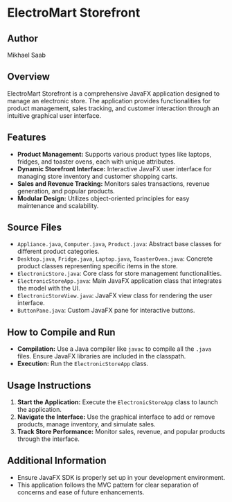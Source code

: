 # ElectroMart Storefront

## Author
Mikhael Saab

## Overview
ElectroMart Storefront is a comprehensive JavaFX application designed to manage an electronic store. The application provides functionalities for product management, sales tracking, and customer interaction through an intuitive graphical user interface.

## Features
- **Product Management:** Supports various product types like laptops, fridges, and toaster ovens, each with unique attributes.
- **Dynamic Storefront Interface:** Interactive JavaFX user interface for managing store inventory and customer shopping carts.
- **Sales and Revenue Tracking:** Monitors sales transactions, revenue generation, and popular products.
- **Modular Design:** Utilizes object-oriented principles for easy maintenance and scalability.

## Source Files
- `Appliance.java`, `Computer.java`, `Product.java`: Abstract base classes for different product categories.
- `Desktop.java`, `Fridge.java`, `Laptop.java`, `ToasterOven.java`: Concrete product classes representing specific items in the store.
- `ElectronicStore.java`: Core class for store management functionalities.
- `ElectronicStoreApp.java`: Main JavaFX application class that integrates the model with the UI.
- `ElectronicStoreView.java`: JavaFX view class for rendering the user interface.
- `ButtonPane.java`: Custom JavaFX pane for interactive buttons.

## How to Compile and Run
- **Compilation:** Use a Java compiler like `javac` to compile all the `.java` files. Ensure JavaFX libraries are included in the classpath.
- **Execution:** Run the `ElectronicStoreApp` class.

## Usage Instructions
1. **Start the Application:** Execute the `ElectronicStoreApp` class to launch the application.
2. **Navigate the Interface:** Use the graphical interface to add or remove products, manage inventory, and simulate sales.
3. **Track Store Performance:** Monitor sales, revenue, and popular products through the interface.

## Additional Information
- Ensure JavaFX SDK is properly set up in your development environment.
- This application follows the MVC pattern for clear separation of concerns and ease of future enhancements.
